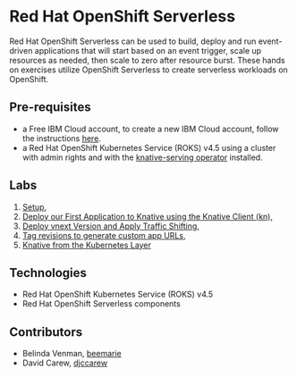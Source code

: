 # Red Hat OpenShift Serverless

Red Hat OpenShift Serverless can be used to build, deploy and run event-driven applications that will start based on an event trigger, scale up resources as needed, then scale to zero after resource burst. These hands on exercises utilize  OpenShift Serverless to create serverless workloads on OpenShift.

## Pre-requisites

* a Free IBM Cloud account, to create a new IBM Cloud account, follow the instructions [here](https://ibm.github.io/workshop-setup/NEWACCOUNT/).
* a Red Hat OpenShift Kubernetes Service (ROKS) v4.5 using a cluster with admin rights and with the [knative-serving operator](https://docs.openshift.com/container-platform/4.5/serverless/installing_serverless/installing-knative-serving.html) installed.

## Labs

1. [Setup](setup.md),
2. [Deploy our First Application to Knative using the Knative Client (kn)](lab1.md),
3. [Deploy vnext Version and Apply Traffic Shifting](lab2.md),
4. [Tag revisions to generate custom app URLs](lab3.md),
5. [Knative from the Kubernetes Layer](lab4.md)

## Technologies

* Red Hat OpenShift Kubernetes Service (ROKS) v4.5
* Red Hat OpenShift Serverless components

## Contributors

* Belinda Venman, [beemarie](https://github.com/beemarie)
* David Carew, [djccarew](https://github.com/djccarew)
